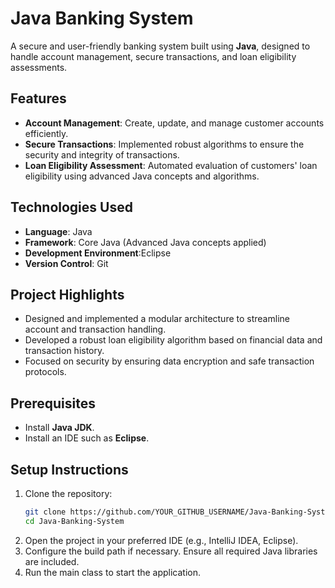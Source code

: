 # Java Banking System  
A secure and user-friendly banking system built using **Java**, designed to handle account management, secure transactions, and loan eligibility assessments.

## Features  
- **Account Management**: Create, update, and manage customer accounts efficiently.  
- **Secure Transactions**: Implemented robust algorithms to ensure the security and integrity of transactions.  
- **Loan Eligibility Assessment**: Automated evaluation of customers' loan eligibility using advanced Java concepts and algorithms.  

## Technologies Used  
- **Language**: Java  
- **Framework**: Core Java (Advanced Java concepts applied)  
- **Development Environment**:Eclipse  
- **Version Control**: Git  

## Project Highlights  
- Designed and implemented a modular architecture to streamline account and transaction handling.  
- Developed a robust loan eligibility algorithm based on financial data and transaction history.  
- Focused on security by ensuring data encryption and safe transaction protocols.  

## Prerequisites  
- Install **Java JDK**.  
- Install an IDE such as **Eclipse**.  

## Setup Instructions  
1. Clone the repository:  
   ```bash  
   git clone https://github.com/YOUR_GITHUB_USERNAME/Java-Banking-System.git  
   cd Java-Banking-System
   
2. Open the project in your preferred IDE (e.g., IntelliJ IDEA, Eclipse).
3. Configure the build path if necessary. Ensure all required Java libraries are included.
4. Run the main class to start the application.
